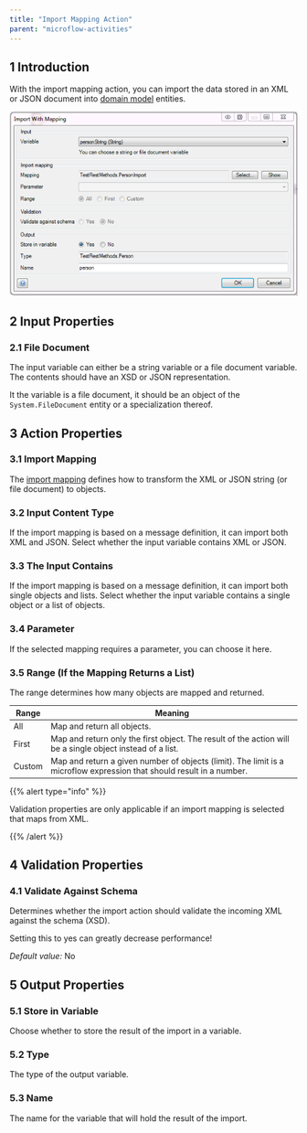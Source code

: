 ```yaml
---
title: "Import Mapping Action"
parent: "microflow-activities"
---
```


## 1 Introduction

With the import mapping action, you can import the data stored in an XML or JSON document into [domain model](domain-model) entities.

![](attachments/19202813/19399018.png)

## 2 Input Properties

### 2.1 File Document

The input variable can either be a string variable or a file document variable. The contents should have an XSD or JSON representation.

It the variable is a file document, it should be an object of the `System.FileDocument` entity or a specialization thereof.

## 3 Action Properties

### 3.1 Import Mapping

The [import mapping](import-mappings) defines how to transform the XML or JSON string (or file document) to objects.

### 3.2 Input Content Type

If the import mapping is based on a message definition, it can import both XML and JSON. Select whether the input variable contains XML or JSON.

### 3.3 The Input Contains

If the import mapping is based on a message definition, it can import both single objects and lists. Select whether the input variable contains a single object or a list of objects.

### 3.4 Parameter

If the selected mapping requires a parameter, you can choose it here.

### 3.5 Range (If the Mapping Returns a List)

The range determines how many objects are mapped and returned.

| Range | Meaning |
| --- | --- |
| All | Map and return all objects. |
| First | Map and return only the first object. The result of the action will be a single object instead of a list. |
| Custom | Map and return a given number of objects (limit). The limit is a microflow expression that should result in a number. |

{{% alert type="info" %}}

Validation properties are only applicable if an import mapping is selected that maps from XML.

{{% /alert %}}

## 4 Validation Properties

### 4.1 Validate Against Schema

Determines whether the import action should validate the incoming XML against the schema (XSD).

Setting this to yes can greatly decrease performance!

*Default value:* No

## 5 Output Properties

### 5.1 Store in Variable

Choose whether to store the result of the import in a variable.

### 5.2 Type

The type of the output variable.

### 5.3 Name

The name for the variable that will hold the result of the import.
